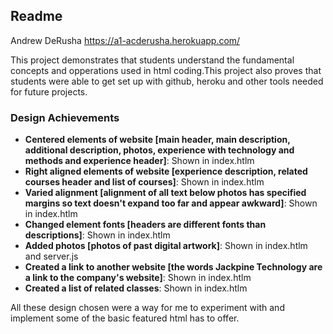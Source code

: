 Readme
---

Andrew DeRusha 
https://a1-acderusha.herokuapp.com/

This project demonstrates that students understand the fundamental concepts and opperations used in html coding.This project also proves that students were able to get set up with github, heroku and other tools needed for future projects.

### Design Achievements
- **Centered elements of website [main header, main description, additional description, photos, experience with technology and methods and experience header]**: Shown in index.htlm
- **Right aligned elements of website [experience description, related courses header and list of courses]**: Shown in index.htlm
- **Varied alignment [alignment of all text below photos has specified margins so text doesn't expand too far and appear awkward]**: Shown in index.htlm
- **Changed element fonts [headers are different fonts than descriptions]**: Shown in index.htlm
- **Added photos [photos of past digital artwork]**: Shown in index.htlm and server.js
- **Created a link to another website [the words Jackpine Technology are a link to the company's website]**: Shown in index.htlm
- **Created a list of related classes**: Shown in index.htlm

All these design chosen were a way for me to experiment with and implement some of the basic featured html has to offer.


